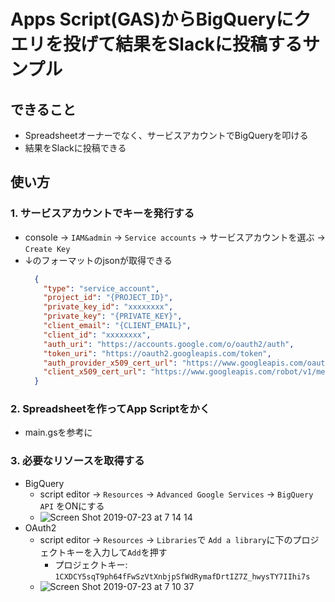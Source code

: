 # Apps Script(GAS)からBigQueryにクエリを投げて結果をSlackに投稿するサンプル

## できること
  * Spreadsheetオーナーでなく、サービスアカウントでBigQueryを叩ける
  * 結果をSlackに投稿できる

## 使い方
### 1. サービスアカウントでキーを発行する
  * console → `IAM&admin` → `Service accounts` → サービスアカウントを選ぶ → `Create Key`
  * ↓のフォーマットのjsonが取得できる
    ```json
      {
        "type": "service_account",
        "project_id": "{PROJECT_ID}",
        "private_key_id": "xxxxxxxx",
        "private_key": "{PRIVATE_KEY}",
        "client_email": "{CLIENT_EMAIL}",
        "client_id": "xxxxxxxx",
        "auth_uri": "https://accounts.google.com/o/oauth2/auth",
        "token_uri": "https://oauth2.googleapis.com/token",
        "auth_provider_x509_cert_url": "https://www.googleapis.com/oauth2/v1/certs",
        "client_x509_cert_url": "https://www.googleapis.com/robot/v1/metadata/x509/{PROJECT_ID}%40appspot.gserviceaccount.com"
      }
    ```

### 2. Spreadsheetを作ってApp Scriptをかく
  * main.gsを参考に

### 3. 必要なリソースを取得する
  * BigQuery
    * script editor → `Resources` → `Advanced Google Services` → `BigQuery API` をONにする
    * ![Screen Shot 2019-07-23 at 7 14 14](https://user-images.githubusercontent.com/31527437/61668989-86de1600-ad19-11e9-9ec1-bae2d8512581.png)
  * OAuth2
    * script editor → `Resources` → `Libraries`で `Add a library`に下のプロジェクトキーを入力して`Add`を押す
      * プロジェクトキー: `1CXDCY5sqT9ph64fFwSzVtXnbjpSfWdRymafDrtIZ7Z_hwysTY7IIhi7s`
    * ![Screen Shot 2019-07-23 at 7 10 37](https://user-images.githubusercontent.com/31527437/61668983-83e32580-ad19-11e9-86a6-b5ba47b73ba9.png)

